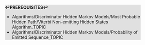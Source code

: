 <div style="margin:2em; background-color: #e0e0e0;">

<strong>↩PREREQUISITES↩</strong>

 * Algorithms/Discriminator Hidden Markov Models/Most Probable Hidden Path/Viterbi Non-emitting Hidden States Algorithm_TOPIC
 * Algorithms/Discriminator Hidden Markov Models/Probability of Emitted Sequence_TOPIC

</div>

